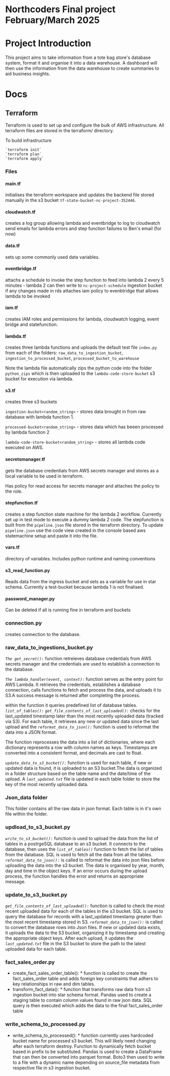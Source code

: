 Northcoders Final project February/March 2025
==========

# Project Introduction
This project aims to take information from a tote bag store's database system, format it and organise it into a data warehouse. A dashboard will then use the information from the data warehouse to create summaries to aid business insights.

# Docs
## Terraform
Terraform is used to set up and configure the bulk of AWS infrastructure. All terraform files are stored in the terraform/ directory.

To build infrastructure

    `terraform init`
    `terraform plan`
    `terraform apply`

### Files
#### main.tf
initialises the terraform workspace and updates the backend file stored manually in the s3 bucket `tf-state-bucket-nc-project-352446`.

#### cloudwatch.tf
creates a log group allowing lambda and eventbridge to log to cloudwatch
send emails for lambda errors and step function failures to Ben's email (for now)

#### data.tf
sets up some commonly used data variables.

#### eventbridge.tf
attachs a schedule to invoke the step function to feed into lambda 2 every 5 minutes - lambda 2 can then write to
`nc-project-schedule`
ingestion bucket if any changes made in rds
attaches iam policy to evenbtridge that allows lambda to be invoked

#### iam.tf
creates IAM roles and permissions for lambda, cloudwatch logging, event bridge and statefunction.

#### lambda.tf
creates three lambda functions and uploads the default test file `index.py` from each of the folders: `raw_data_to_ingestion_bucket`, `ingestion_to_processed_bucket`, `processed_bucket_to_warehouse`

Note the lambda file automatically zips the python code into the folder `python_zips` which is then uploaded to the `lambda-code-store-bucket` s3 bucket for execution via lambda.

#### s3.tf
creates three s3 buckets 

`ingestion-bucket<random_string>` - stores data brought in from raw database with lambda function 1.

`processed-bucket<random_string>` - stores data which has beeen processed by lambda function 2

`lambda-code-store-bucket<random_string>` - stores all lambda code executed on AWS.

#### secretsmanager.tf
gets the database credentials from AWS secrets manager and stores as a local variable to be used in terraform.

Has policy for read access for secrets manager and attaches the policy to the role.

#### stepfunction.tf
creates a step function state machine for the lambda 2 workflow. Currently set up in test mode to execute a dummy lambda 2 code. The stepfunction is built from the `pipeline.json` file stored in the terraform directory. To update `pipeline.json` use the code view created in the console based aws statemachine setup and paste it into the file.

#### vars.tf
directory of variables. Includes python runtime and naming conventions



#### s3_read_function.py

Reads data from the ingress bucket and sets as a variable for use in star schema. Currently a test-bucket because lambda 1 is not finalised.

#### password_manager.py

Can be deleted if all is running fine in terraform and buckets

### connection.py
creates connection to the database.

###  raw_data_to_ingestions_bucket.py

*`The get_secret():`* function retreieves database credentials from AWS secrets manager and the credentials are used to establish a connection to the database.

*`The lambda_handler(event, context):`* function serves as the entry point for AWS Lambda. It retrieves the credentials, establishes a database connection, calls functions to fetch and process the data, and uploads it to S3.A success message is returned after completing the process.

within the function it queries predefined list of database tables. *`list_of_tables():`* 
*`get_file_contents_of_last_uploaded():`* checks for the last_updated timestamp later than the most recently uploaded data (tracked via S3). For each table, it retrieves any new or updated data since the last upload and the *`reformat_data_to_json():`* function is used to reformat the data into a JSON format. 

The function reprocesses the data into a list of dictionaries, where each dictionary represents a row with column names as keys.
Timestamps are converted into a consistent format, and decimals are cast to float.

*`update_data_to_s3_bucket():`* function is used for each table, if new or updated data is found, it is uploaded to an S3 bucket.The data is organized in a folder structure based on the table name and the date/time of the upload. A *`last_updated.txt`* file is updated in each table folder to store the key of the most recently uploaded data.

### Json_data folder
This folder contains all the raw data in json format. Each table is in it's own file within the folder.

### updload_to_s3_bucket.py
*`write_to_s3_bucket():`* function is used to upload the data from the list of tables in a postrgeSQL database to an s3 bucket. It connects to the database, then uses the *`list_of_tables()`* function to fetch the list of tables from the database. 
SQL is used to fetch all the data from all the tables.
 *`reformat_data_to_json():`* is called to reformat the data into json files before uploading the data into the s3 bucket. The data is organised by year, month, day and time in the object keys.
 If an error occurs during the upload process, the function handles the error and returns an appropriate message.

### update_to_s3_bucket.py
*`get_file_contents_of_last_uploaded():`* function is called to check the most recent uploaded data for each of the tables in the s3 bucket. SQL is used to query the database for records with a last_updated timestamp greater than the most recent timestamp stored in S3. 
 *`reformat_data_to_json():`* is called to convert the database rows into Json files. If new or updated data exists, it uploads the data to the S3 bucket, organizing it by timestamp and creating the appropriate object keys. After each upload, it updates the *`last_updated.txt`* file in the S3 bucket to store the path to the latest uploaded data for each table.

### fact_sales_order.py
* create_fact_sales_order_table(): * function is called to create the fact_sales_order table and adds foreign key constraints that adhers to key relationships in raw and dim tables.
* transform_fact_data(): * function that transforms raw data from s3 ingestion bucket into star schema format. Pandas used to create a staging table to contain column values found in raw json data. SQL query is then executed which adds the data to the final fact_sales_order table

### write_schema_to_processed.py
* write_schema_to_processed(): * function currently uses hardcoded bucket name for processed s3 bucket. This will likely need changing after each terraform destroy. Function to dynamically fetch bucket based in prefix to be substituted. Pandas is used to create a DataFrame that can then be converted into parquet format. Boto3 then used to write to a file with a dynamic name depending on source_file metadata from respective file in s3 ingestion bucket.


